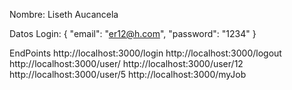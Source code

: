 Nombre: Liseth Aucancela

Datos Login: 
{
    "email": "er12@h.com",
    "password": "1234"
}

EndPoints
http://localhost:3000/login
http://localhost:3000/logout
http://localhost:3000/user/
http://localhost:3000/user/12
http://localhost:3000/user/5
http://localhost:3000/myJob

